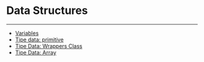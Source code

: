 # Data Structures

---

- [Variables](/data-structures/variables.md)
- [Tipe data: primitive](/data-structures/primitive.md)
- [Tipe Data: Wrappers Class](/data-structures/wrappers-class.md)
- [Tipe Data: Array](/data-structures/array.md)
